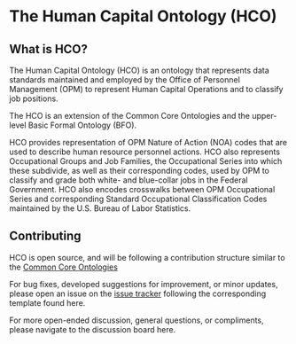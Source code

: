 # The Human Capital Ontology (HCO)

## What is HCO?

The Human Capital Ontology (HCO) is an ontology that represents data standards maintained and employed by the Office of Personnel Management (OPM) to represent Human Capital Operations and to classify job positions.

The HCO is an extension of the Common Core Ontologies and the upper-level Basic Formal Ontology (BFO).

HCO provides representation of OPM Nature of Action (NOA) codes that are used to describe human resource personnel actions. HCO also represents Occupational Groups and Job Families, the Occupational Series into which these subdivide, as well as their corresponding codes, used by OPM to classify and grade both white- and blue-collar jobs in the Federal Government. HCO also encodes crosswalks between OPM Occupational Series and corresponding Standard Occupational Classification Codes maintained by the U.S. Bureau of Labor Statistics. 

## Contributing

HCO is open source, and will be following a contribution structure similar to the [Common Core Ontologies](https://github.com/CommonCoreOntology/CommonCoreOntologies)

For bug fixes, developed suggestions for improvement, or minor updates, please open an issue on the [issue tracker](https://github.com/KaDSci/HumanCapitalOntology/issues) following the corresponding template found here.

For more open-ended discussion, general questions, or compliments, please navigate to the discussion board here.